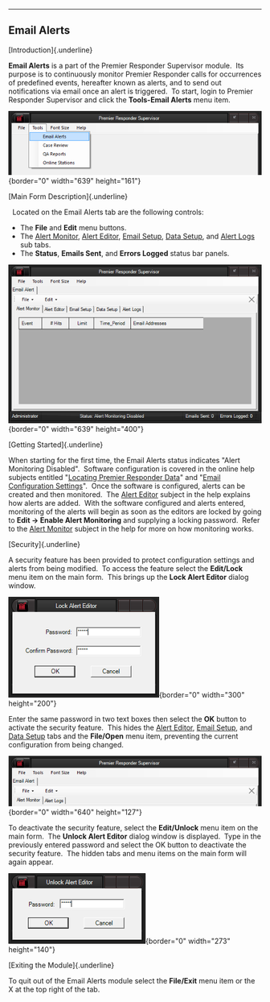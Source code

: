   ------------------
  **Email Alerts**
  ------------------

[Introduction]{.underline}

**Email Alerts** is a part of the Premier Responder Supervisor module. 
Its purpose is to continuously monitor Premier Responder calls for
occurrences of predefined events, hereafter known as alerts, and to send
out notifications via email once an alert is triggered.  To start, login
to Premier Responder Supervisor and click the **Tools-Email Alerts**
menu item.

![](Email%20Alert/image001.png){border="0" width="639" height="161"}

[Main Form Description]{.underline}

  Located on the Email Alerts tab are the following controls:

-   The **File** and **Edit** menu buttons.
-   The [Alert Monitor](Alert%20Monitor.htm), [Alert
    Editor](Alert%20Editor.htm), [Email Setup](Email%20Setup.htm), [Data
    Setup](Data%20Setup.htm), and [Alert Logs](Alert%20Logs.htm) sub
    tabs.
-   The **Status**, **Emails Sent**, and **Errors Logged** status bar
    panels.

![](Email%20Alert/image002.png){border="0" width="639" height="400"}

[Getting Started]{.underline}

When starting for the first time, the Email Alerts status indicates
\"Alert Monitoring Disabled\".  Software configuration is covered in the
online help subjects entitled \"[Locating Premier Responder
Data](Data%20Setup.htm)\" and \"[Email Configuration
Settings](Email%20Setup.htm)\".  Once the software is configured, alerts
can be created and then monitored.  The [Alert
Editor](Alert%20Editor.htm) subject in the help explains how alerts are
added.  With the software configured and alerts entered, monitoring of
the alerts will begin as soon as the editors are locked by going to
**Edit -\> Enable Alert Monitoring** and supplying a locking password. 
Refer to the [Alert Monitor](Alert%20Monitor.htm) subject in the help
for more on how monitoring works.

[Security]{.underline}

A security feature has been provided to protect configuration settings
and alerts from being modified.  To access the feature select the
**Edit/Lock** menu item on the main form.  This brings up the **Lock
Alert Editor** dialog window.

![](Email%20Alert/image003.png){border="0" width="300" height="200"}

Enter the same password in two text boxes then select the **OK** button
to activate the security feature.  This hides the [Alert
Editor](Alert%20Editor.htm), [Email Setup](Email%20Setup.htm), and [Data
Setup](Data%20Setup.htm) tabs and the **File/Open** menu item,
preventing the current configuration from being changed.

![](Email%20Alert/image004.png){border="0" width="640" height="127"}

To deactivate the security feature, select the **Edit/Unlock** menu item
on the main form.  The **Unlock Alert Editor** dialog window is
displayed.  Type in the previously entered password and select the OK
button to deactivate the security feature.  The hidden tabs and menu
items on the main form will again appear.

![](Email%20Alert/image005.png){border="0" width="273" height="140"}

[Exiting the Module]{.underline}

To quit out of the Email Alerts module select the **File/Exit** menu
item or the X at the top right of the tab.
